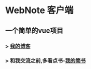 # WebNote 客户端
## 一个简单的vue项目

### > [我的博客](https://melodd-x.github.io/)
### > 和我交流之前,多看点书-[我的简书](http://www.jianshu.com/u/68742822f0de)
